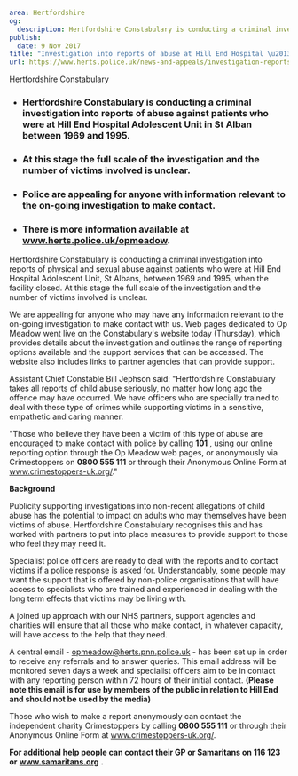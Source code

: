 ```yaml
area: Hertfordshire
og:
  description: Hertfordshire Constabulary is conducting a criminal investigation into reports of physical and sexual abuse against patients who were at Hill End Hospital Adolescent Unit, St Albans.
publish:
  date: 9 Nov 2017
title: "Investigation into reports of abuse at Hill End Hospital \u2013 St Albans"
url: https://www.herts.police.uk/news-and-appeals/investigation-reports-abuse-hill-end-hospital-st-albans-1135
```

Hertfordshire Constabulary

 * ### Hertfordshire Constabulary is conducting a criminal investigation into reports of abuse against patients who were at Hill End Hospital Adolescent Unit in St Alban between 1969 and 1995.

 * ### At this stage the full scale of the investigation and the number of victims involved is unclear.

 * ### Police are appealing for anyone with information relevant to the on-going investigation to make contact.

 * ### There is more information available at www.herts.police.uk/opmeadow.

Hertfordshire Constabulary is conducting a criminal investigation into reports of physical and sexual abuse against patients who were at Hill End Hospital Adolescent Unit, St Albans, between 1969 and 1995, when the facility closed. At this stage the full scale of the investigation and the number of victims involved is unclear.

We are appealing for anyone who may have any information relevant to the on-going investigation to make contact with us. Web pages dedicated to Op Meadow went live on the Constabulary's website today (Thursday), which provides details about the investigation and outlines the range of reporting options available and the support services that can be accessed. The website also includes links to partner agencies that can provide support.

Assistant Chief Constable Bill Jephson said: "Hertfordshire Constabulary takes all reports of child abuse seriously, no matter how long ago the offence may have occurred. We have officers who are specially trained to deal with these type of crimes while supporting victims in a sensitive, empathetic and caring manner.

"Those who believe they have been a victim of this type of abuse are encouraged to make contact with police by calling **101** , using our online reporting option through the Op Meadow web pages, or anonymously via Crimestoppers on **0800 555 111** or through their Anonymous Online Form at www.crimestoppers-uk.org/."

**Background**

Publicity supporting investigations into non-recent allegations of child abuse has the potential to impact on adults who may themselves have been victims of abuse. Hertfordshire Constabulary recognises this and has worked with partners to put into place measures to provide support to those who feel they may need it.

Specialist police officers are ready to deal with the reports and to contact victims if a police response is asked for. Understandably, some people may want the support that is offered by non-police organisations that will have access to specialists who are trained and experienced in dealing with the long term effects that victims may be living with.

A joined up approach with our NHS partners, support agencies and charities will ensure that all those who make contact, in whatever capacity, will have access to the help that they need.

A central email - opmeadow@herts.pnn.police.uk \- has been set up in order to receive any referrals and to answer queries. This email address will be monitored seven days a week and specialist officers aim to be in contact with any reporting person within 72 hours of their initial contact. **(Please note this email is for use by members of the public in relation to Hill End and should not be used by the media)**

Those who wish to make a report anonymously can contact the independent charity Crimestoppers by calling **0800 555 111** or through their Anonymous Online Form at www.crimestoppers-uk.org/.

**For additional help people can contact their GP or Samaritans on 116 123 or** **www.samaritans.org** **.**
